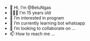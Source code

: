

- 👋 Hi, I’m @BeluNgas
- 🙇🏻‍♂️ I'm 15 years old
- 👀 I’m interested in program
- 🌱 I’m currently learning bot whatsapp
- 💞️ I’m looking to collaborate on ...
- 📫 How to reach me ...


<!---
BeluNgas/BeluNgas is a ✨ special ✨ repository because its `README.md` (this file) appears on your GitHub profile.
You can click the Preview link to take a look at your changes.
--->


